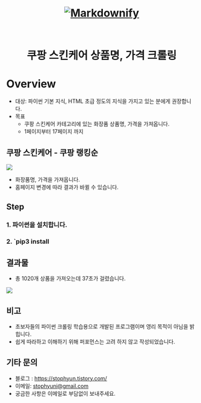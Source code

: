 <h1 align="center">
  <br>
  <a href="https://www.coupang.com/np/categories/176860?page=1"><img src="https://user-images.githubusercontent.com/43984584/53936606-b9320280-40ed-11e9-9818-f498cfc7ddb2.png" alt="Markdownify" width=""></a>
  <br>
  
  <br>
</h1>

<h1 align="center"> 쿠팡 스킨케어 상품명, 가격 크롤링
</p>

# Overview

- 대상: 파이썬 기본 지식, HTML 초급 정도의 지식을 가지고 있는 분에게 권장합니다.
- 목표
  - 쿠팡 스킨케어 카테고리에 있는 화장품 상품명, 가격을 가져옵니다.
  - 1페이지부터 17페이지 까지

## 쿠팡 스킨케어 - 쿠팡 랭킹순

<img src="https://user-images.githubusercontent.com/43984584/53936606-b9320280-40ed-11e9-9818-f498cfc7ddb2.png">

- 화장품명, 가격을 가져옵니다.
- 홈페이지 변경에 따라 결과가 바뀔 수 있습니다.

## Step

### 1. 파이썬을 설치합니다.

### 2. `pip3 install

## 결과물

- 총 1020개 상품을 가져오는데 37초가 걸렸습니다.

<img src="https://user-images.githubusercontent.com/43984584/53936758-4ffebf00-40ee-11e9-922a-d06cc15e0f9c.png">

## 비고

- 초보자들의 파이썬 크롤링 학습용으로 개발된 프로그램이며 영리 목적이 아님을 밝힙니다.
- 쉽게 따라하고 이해하기 위해 퍼포먼스는 고려 하지 않고 작성되었습니다.

## 기타 문의

- 블로그 : https://stophyun.tistory.com/
- 이메일: stophyuni@gmail.com
- 궁금한 사항은 이메일로 부담없이 보내주세요.

